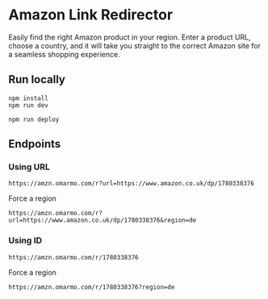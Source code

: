 # Amazon Link Redirector

Easily find the right Amazon product in your region. Enter a
product URL, choose a country, and it will take you straight to the
correct Amazon site for a seamless shopping experience.

## Run locally

```
npm install
npm run dev
```

```
npm run deploy
```

## Endpoints

### Using URL

```
https://amzn.omarmo.com/r?url=https://www.amazon.co.uk/dp/1780338376
```

Force a region

```
https://amzn.omarmo.com/r?url=https://www.amazon.co.uk/dp/1780338376&region=de
```

### Using ID

```
https://amzn.omarmo.com/r/1780338376
```

Force a region

```
https://amzn.omarmo.com/r/1780338376?region=de
```

